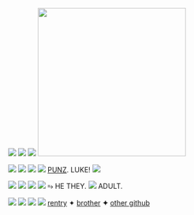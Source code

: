 ![](https://user-images.githubusercontent.com/121672748/210083821-5aea5f5b-d3ed-4f4d-b168-c4e0a81b0dad.png) ![](https://user-images.githubusercontent.com/121672748/210083821-5aea5f5b-d3ed-4f4d-b168-c4e0a81b0dad.png) ![](https://user-images.githubusercontent.com/121672748/210083821-5aea5f5b-d3ed-4f4d-b168-c4e0a81b0dad.png) <img src=https://cdn.discordapp.com/attachments/1050080091075514401/1058619632895930448/IMG_5756.gif width="300">

![](https://user-images.githubusercontent.com/121672748/210083821-5aea5f5b-d3ed-4f4d-b168-c4e0a81b0dad.png) ![](https://user-images.githubusercontent.com/121672748/210083821-5aea5f5b-d3ed-4f4d-b168-c4e0a81b0dad.png) ![](https://user-images.githubusercontent.com/121672748/210083821-5aea5f5b-d3ed-4f4d-b168-c4e0a81b0dad.png) ![](https://user-images.githubusercontent.com/121672748/210083821-5aea5f5b-d3ed-4f4d-b168-c4e0a81b0dad.png)  [PUNZ](https://rentry.co/punz). LUKE! ![](https://caterpie.crd.co/assets/images/gallery09/a0b41aa7.gif?v=40b16407)

![](https://user-images.githubusercontent.com/121672748/210083821-5aea5f5b-d3ed-4f4d-b168-c4e0a81b0dad.png) ![](https://user-images.githubusercontent.com/121672748/210083821-5aea5f5b-d3ed-4f4d-b168-c4e0a81b0dad.png) ![](https://user-images.githubusercontent.com/121672748/210083821-5aea5f5b-d3ed-4f4d-b168-c4e0a81b0dad.png) ![](https://user-images.githubusercontent.com/121672748/210083821-5aea5f5b-d3ed-4f4d-b168-c4e0a81b0dad.png) ⥱ HE THEY. ![](https://caterpie.crd.co/assets/images/gallery02/b7ffefad.gif?v=40b16407) ADULT.

![](https://user-images.githubusercontent.com/121672748/210083821-5aea5f5b-d3ed-4f4d-b168-c4e0a81b0dad.png) ![](https://user-images.githubusercontent.com/121672748/210083821-5aea5f5b-d3ed-4f4d-b168-c4e0a81b0dad.png) ![](https://user-images.githubusercontent.com/121672748/210083821-5aea5f5b-d3ed-4f4d-b168-c4e0a81b0dad.png) ![](https://user-images.githubusercontent.com/121672748/210083821-5aea5f5b-d3ed-4f4d-b168-c4e0a81b0dad.png) [rentry](https://rentry.co/punz) ✦ [brother](https://rentry.co/rocketstar) **✦** [other github](https://github.com/mercduo)
